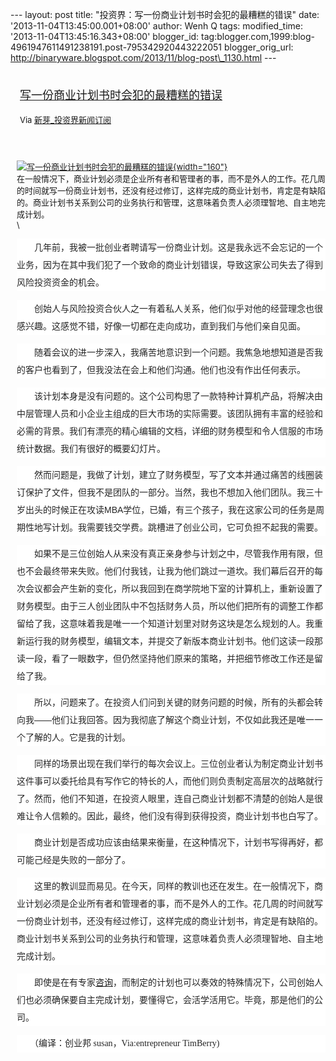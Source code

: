--- layout: post title: "投资界：写一份商业计划书时会犯的最糟糕的错误"
date: '2013-11-04T13:45:00.001+08:00' author: Wenh Q tags:
modified\_time: '2013-11-04T13:45:16.343+08:00' blogger\_id:
tag:blogger.com,1999:blog-4961947611491238191.post-795342920443222051
blogger\_orig\_url:
http://binaryware.blogspot.com/2013/11/blog-post\_1130.html ---
<div style="margin: 10px; padding: 5px;">

<div style="font-size: 18px;">

[写一份商业计划书时会犯的最糟糕的错误](http://news.pedaily.cn/newseed/201311/20131101356539.shtml)

</div>

<div style="font-size: 13px;">

Via [新芽\_投资界新闻订阅](http://www.pedaily.cn/)

</div>

</div>

<div style="font-size: 13px; padding: 15px 0 10px 10px;">

[![写一份商业计划书时会犯的最糟糕的错误](http://pic.pedaily.cn/201311/20131101@29298.jpg){width="160"}](http://news.pedaily.cn/newseed/201311/20131101356539.shtml)\
在一般情况下，商业计划必须是企业所有者和管理者的事，而不是外人的工作。花几周的时间就写一份商业计划书，还没有经过修订，这样完成的商业计划书，肯定是有缺陷的。商业计划书关系到公司的业务执行和管理，这意味着负责人必须理智地、自主地完成计划。\
\
<div
style="background-color: white; color: #252525; font-family: 宋体B8B体, arial; font-size: 14px; line-height: 28px;">

　　几年前，我被一批创业者聘请写一份商业计划。这是我永远不会忘记的一个业务，因为在其中我们犯了一个致命的商业计划错误，导致这家公司失去了得到风险投资资金的机会。

</div>

<div
style="background-color: white; color: #252525; font-family: 宋体B8B体, arial; font-size: 14px; line-height: 28px;">

　　创始人与风险投资合伙人之一有着私人关系，他们似乎对他的经营理念也很感兴趣。这感觉不错，好像一切都在走向成功，直到我们与他们亲自见面。

</div>

<div
style="background-color: white; color: #252525; font-family: 宋体B8B体, arial; font-size: 14px; line-height: 28px;">

　　随着会议的进一步深入，我痛苦地意识到一个问题。我焦急地想知道是否我的客户也看到了，但我没法在会上和他们沟通。他们也没有作出任何表示。

</div>

<div
style="background-color: white; color: #252525; font-family: 宋体B8B体, arial; font-size: 14px; line-height: 28px;">

　　该计划本身是没有问题的。这个公司构思了一款特种计算机产品，将解决由中层管理人员和小企业主组成的巨大市场的实际需要。该团队拥有丰富的经验和必需的背景。我们有漂亮的精心编辑的文档，详细的财务模型和令人信服的市场统计数据。我们有很好的概要幻灯片。

</div>

<div
style="background-color: white; color: #252525; font-family: 宋体B8B体, arial; font-size: 14px; line-height: 28px;">

　　然而问题是，我做了计划，建立了财务模型，写了文本并通过痛苦的线圈装订保护了文件，但我不是团队的一部分。当然，我也不想加入他们团队。我三十岁出头的时候正在攻读MBA学位，已婚，有三个孩子，我在这家公司的任务是周期性地写计划。我需要钱交学费。跳槽进了创业公司，它可负担不起我的需要。

</div>

<div
style="background-color: white; color: #252525; font-family: 宋体B8B体, arial; font-size: 14px; line-height: 28px;">

　　如果不是三位创始人从来没有真正亲身参与计划之中，尽管我作用有限，但也不会最终带来失败。他们付我钱，让我为他们跳过一道坎。我们幕后召开的每次会议都会产生新的变化，所以我回到在商学院地下室的计算机上，重新设置了财务模型。由于三人创业团队中不包括财务人员，所以他们把所有的调整工作都留给了我，这意味着我是唯一一个知道计划里对财务这块是怎么规划的人。我重新运行我的财务模型，编辑文本，并提交了新版本商业计划书。他们这读一段那读一段，看了一眼数字，但仍然坚持他们原来的策略，并把细节修改工作还是留给了我。

</div>

<div
style="background-color: white; color: #252525; font-family: 宋体B8B体, arial; font-size: 14px; line-height: 28px;">

　　所以，问题来了。在投资人们问到关键的财务问题的时候，所有的头都会转向我——他们让我回答。因为我彻底了解这个商业计划，不仅如此我还是唯一一个了解的人。它是我的计划。

</div>

<div
style="background-color: white; color: #252525; font-family: 宋体B8B体, arial; font-size: 14px; line-height: 28px;">

　　同样的场景出现在我们举行的每次会议上。三位创业者认为制定商业计划书这件事可以委托给具有写作它的特长的人，而他们则负责制定高层次的战略就行了。然而，他们不知道，在投资人眼里，连自己商业计划都不清楚的创始人是很难让令人信赖的。因此，最终，他们没有得到获得投资，商业计划书也白写了。

</div>

<div
style="background-color: white; color: #252525; font-family: 宋体B8B体, arial; font-size: 14px; line-height: 28px;">

　　商业计划是否成功应该由结果来衡量，在这种情况下，计划书写得再好，都可能己经是失败的一部分了。

</div>

<div
style="background-color: white; color: #252525; font-family: 宋体B8B体, arial; font-size: 14px; line-height: 28px;">

　　这里的教训显而易见。在今天，同样的教训也还在发生。在一般情况下，商业计划必须是企业所有者和管理者的事，而不是外人的工作。花几周的时间就写一份商业计划书，还没有经过修订，这样完成的商业计划书，肯定是有缺陷的。商业计划书关系到公司的业务执行和管理，这意味着负责人必须理智地、自主地完成计划。

</div>

<div
style="background-color: white; color: #252525; font-family: 宋体B8B体, arial; font-size: 14px; line-height: 28px;">

　　即使是在有专家[咨询](http://news.pedaily.cn/industry/%E5%92%A8%E8%AF%A2/)，而制定的计划也可以奏效的特殊情况下，公司创始人们也必须确保要自主完成计划，要懂得它，会活学活用它。毕竟，那是他们的公司。

</div>

<div
style="background-color: white; color: #252525; font-family: 宋体B8B体, arial; font-size: 14px; line-height: 28px;">

<span style="font-family: KaiTi_GB2312, KaiTi;">　　（编译：创业邦 <span
style="line-height: 24px;">susan</span><span
style="line-height: 24px;">，Via:entrepreneur </span><span
style="line-height: 24px;">TimBerry</span><span
style="line-height: 24px;">)</span></span>

</div>

</div>
